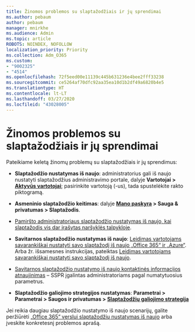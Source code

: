 ```yaml
---
title: Žinomos problemos su slaptažodžiais ir jų sprendimai
ms.author: pebaum
author: pebaum
manager: mnirkhe
ms.audience: Admin
ms.topic: article
ROBOTS: NOINDEX, NOFOLLOW
localization_priority: Priority
ms.collection: Adm_O365
ms.custom:
- "9002325"
- "4514"
ms.openlocfilehash: 72f5eed00e11139c445b631236e4bee2fff33238
ms.sourcegitcommit: ce5264af70dfc92aa35ea10d1b2df49a6820b4e5
ms.translationtype: HT
ms.contentlocale: lt-LT
ms.lasthandoff: 03/27/2020
ms.locfileid: "43028005"
---
```

# <a name="common-password-issues-and-resolutions"></a>Žinomos problemos su slaptažodžiais ir jų sprendimai

Pateikiame keletą žinomų problemų su slaptažodžiais ir jų sprendimus:

- **Slaptažodžio nustatymas iš naujo**: administratorius gali iš naujo nustatyti slaptažodžius administravimo portale, dalyje **Vartotojai > [Aktyvūs vartotojai](https://portal.office.com/adminportal/home#/users)**; pasirinkite vartotoją (-us), tada spustelėkite rakto piktogramą.

- **Asmeninio slaptažodžio keitimas**: dalyje **[Mano paskyra](https://portal.office.com/account/#home) > Sauga & privatumas > Slaptažodis**.

- [Pamiršto administratoriaus slaptažodžio nustatymas iš naujo, kai slaptažodis vis dar įrašytas naršyklės talpykloje](https://docs.microsoft.com/microsoft-365/admin/add-users/reset-passwords?view=o365-worldwide#reset-my-office-365-tenant-admin-password).

- **Savitarnos slaptažodžio nustatymas iš naujo**: [Leidimas vartotojams savarankiškai nustatyti savo slaptažodį iš naujo „Office 365“ ir „Azure“](https://portal.office.com/adminportal/home#/SettingsMultiPivot/:/Settings/L1/SelfServiceReset). Arba žr. išsamesnes instrukcijas, pateiktas [Leidimas vartotojams savarankiškai nustatyti savo slaptažodį iš naujo](https://docs.microsoft.com/microsoft-365/admin/add-users/let-users-reset-passwords).

- [Savitarnos slaptažodžio nustatymo iš naujo kontaktinės informacijos atnaujinimas](https://go.microsoft.com/fwlink/?linkid=849451) – SSPR įgalintas administratoriams pagal numatytuosius parametrus. 

- **Slaptažodžio galiojimo strategijos nustatymas**: **Parametrai > Parametrai > Saugos ir privatumas > [Slaptažodžių galiojimo strategija](https://admin.microsoft.com/AdminPortal/Home#/SettingsMultiPivot/:/Settings/L1/PasswordPolicy)**

Jei reikia daugiau slaptažodžio nustatymo iš naujo scenarijų, galite peržiūrėti [„Office 365“ verslui slaptažodžių nustatymas iš naujo](https://docs.microsoft.com/microsoft-365/admin/add-users/reset-passwords) arba įveskite konkretesnį problemos aprašą.
